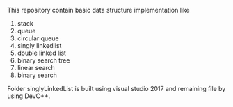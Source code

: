 This repository contain basic data structure implementation like
1. stack
2. queue
3. circular queue
4. singly linkedlist
5. double linked list 
7. binary search tree
8. linear search
9. binary search


Folder singlyLinkedList is built using visual studio 2017 and remaining file by using DevC++.


